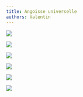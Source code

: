 ```yaml
---
title: Angoisse universelle
authors: Valentin
---
```


![](images/gurb/gurb_01.jpg)

![](images/gurb/gurb_02.jpg)

![](images/gurb/gurb_03.jpg)

![](images/gurb/gurb_04.jpg)

![](images/gurb/gurb_05.jpg)

![](images/gurb/gurb_06.jpg)
